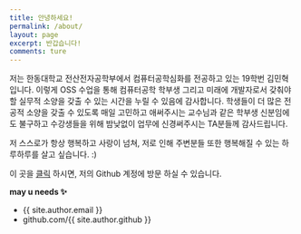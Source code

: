 ```yaml
---
title: 안녕하세요!
permalink: /about/
layout: page
excerpt: 반갑습니다!
comments: ture
---
```


  저는 한동대학교 전산전자공학부에서 컴퓨터공학심화를 전공하고 있는 19학번 김민혁입니다. 이렇게 OSS 수업을 통해 컴퓨터공학 학부생 그리고 미래에 개발자로서 갖춰야할 실무적 소양을 갖출 수 있는 시간을 누릴 수 있음에 감사합니다. 학생들이 더 많은 전공적 소양을 갖출 수 있도록 매일 고민하고 애써주시는 교수님과 같은 학부생 신분임에도 불구하고 수강생들을 위해 밤낮없이 업무에 신경써주시는 TA분들께 감사드립니다.

저 스스로가 항상 행복하고 사랑이 넘쳐, 저로 인해 주변분들 또한 행복해질 수 있는 하루하루를 살고 싶습니다. :)

이 곳을 [클릭](http://github.com/piharpi/jekyll-klise/issues/new) 하시면, 저의 Github 계정에 방문 하실 수 있습니다.

**may u needs ✨**

- {{ site.author.email }}
- github.com/{{ site.author.github }}
